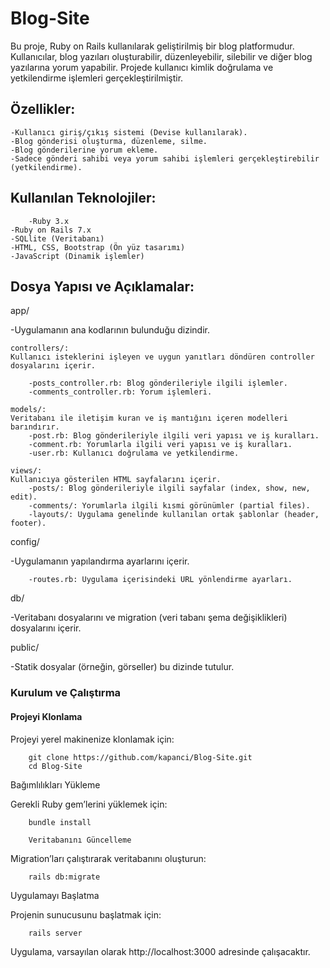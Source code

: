 # Blog-Site
Bu proje, Ruby on Rails kullanılarak geliştirilmiş bir blog platformudur. Kullanıcılar, blog yazıları oluşturabilir, düzenleyebilir, silebilir ve diğer blog yazılarına yorum yapabilir. Projede kullanıcı kimlik doğrulama ve yetkilendirme işlemleri gerçekleştirilmiştir.

## Özellikler:

    -Kullanıcı giriş/çıkış sistemi (Devise kullanılarak).
    -Blog gönderisi oluşturma, düzenleme, silme.
    -Blog gönderilerine yorum ekleme.
    -Sadece gönderi sahibi veya yorum sahibi işlemleri gerçekleştirebilir (yetkilendirme).

## Kullanılan Teknolojiler:
        -Ruby 3.x
    -Ruby on Rails 7.x
    -SQLlite (Veritabanı)
    -HTML, CSS, Bootstrap (Ön yüz tasarımı)
    -JavaScript (Dinamik işlemler)

## Dosya Yapısı ve Açıklamalar:
app/

-Uygulamanın ana kodlarının bulunduğu dizindir.

    controllers/:
    Kullanıcı isteklerini işleyen ve uygun yanıtları döndüren controller dosyalarını içerir.

        -posts_controller.rb: Blog gönderileriyle ilgili işlemler.
        -comments_controller.rb: Yorum işlemleri.
    
    models/:
    Veritabanı ile iletişim kuran ve iş mantığını içeren modelleri barındırır.
        -post.rb: Blog gönderileriyle ilgili veri yapısı ve iş kuralları.
        -comment.rb: Yorumlarla ilgili veri yapısı ve iş kuralları.
        -user.rb: Kullanıcı doğrulama ve yetkilendirme.
    
    views/:
    Kullanıcıya gösterilen HTML sayfalarını içerir.
        -posts/: Blog gönderileriyle ilgili sayfalar (index, show, new, edit).
        -comments/: Yorumlarla ilgili kısmi görünümler (partial files).
        -layouts/: Uygulama genelinde kullanılan ortak şablonlar (header, footer).
        
config/

-Uygulamanın yapılandırma ayarlarını içerir.

        -routes.rb: Uygulama içerisindeki URL yönlendirme ayarları.

db/

-Veritabanı dosyalarını ve migration (veri tabanı şema değişiklikleri) dosyalarını içerir.


public/

-Statik dosyalar (örneğin, görseller) bu dizinde tutulur.




### Kurulum ve Çalıştırma
#### Projeyi Klonlama

Projeyi yerel makinenize klonlamak için:

        git clone https://github.com/kapanci/Blog-Site.git
        cd Blog-Site

Bağımlılıkları Yükleme

Gerekli Ruby gem’lerini yüklemek için:


        bundle install

        Veritabanını Güncelleme

Migration’ları çalıştırarak veritabanını oluşturun:

        rails db:migrate


Uygulamayı Başlatma

Projenin sunucusunu başlatmak için:

        rails server

Uygulama, varsayılan olarak http://localhost:3000 adresinde çalışacaktır.
